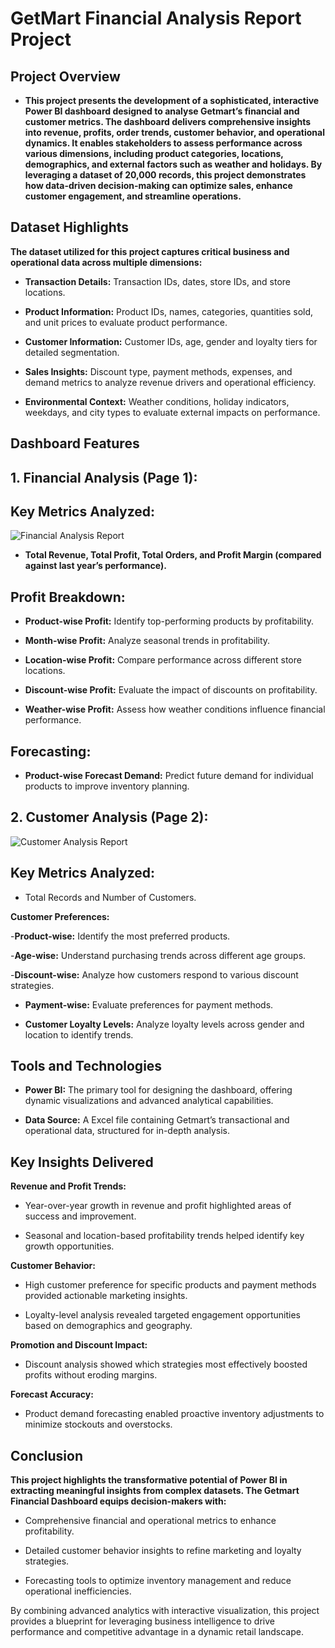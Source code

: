 # GetMart Financial Analysis Report Project

## Project Overview

- **This project presents the development of a sophisticated, interactive Power BI dashboard designed to analyse Getmart’s financial and customer metrics. The dashboard delivers comprehensive insights into revenue, profits, order trends, customer behavior, and operational dynamics. It enables stakeholders to assess performance across various dimensions, including product categories, locations, demographics, and external factors such as weather and holidays. By leveraging a dataset of 20,000 records, this project demonstrates how data-driven decision-making can optimize sales, enhance customer engagement, and streamline operations.**

## Dataset Highlights

**The dataset utilized for this project captures critical business and operational data across multiple dimensions:**

- **Transaction Details:** Transaction IDs, dates, store IDs, and store locations.

- **Product Information:** Product IDs, names, categories, quantities sold, and unit prices to evaluate product performance.

- **Customer Information:** Customer IDs, age, gender and loyalty tiers for detailed segmentation.

- **Sales Insights:** Discount type, payment methods, expenses, and demand metrics to analyze revenue drivers and operational efficiency.

- **Environmental Context:** Weather conditions, holiday indicators, weekdays, and city types to evaluate external impacts on performance.

## Dashboard Features

## 1. Financial Analysis (Page 1):

## Key Metrics Analyzed:

![Financial Analysis Report](https://github.com/user-attachments/assets/213c75aa-2338-43be-8582-0cd1bd1bfcdc)


- **Total Revenue, Total Profit, Total Orders, and Profit Margin (compared against last year’s performance).**

## Profit Breakdown:

- **Product-wise Profit:** Identify top-performing products by profitability.

- **Month-wise Profit:** Analyze seasonal trends in profitability.

- **Location-wise Profit:** Compare performance across different store locations.

- **Discount-wise Profit:** Evaluate the impact of discounts on profitability.

- **Weather-wise Profit:** Assess how weather conditions influence financial performance.

## Forecasting:

- **Product-wise Forecast Demand:** Predict future demand for individual products to improve inventory planning.

## 2. Customer Analysis (Page 2):

![Customer Analysis Report](https://github.com/user-attachments/assets/769a3653-cfb4-4dbf-9a4c-0d22e6203331)


## Key Metrics Analyzed:

- Total Records and Number of Customers.

**Customer Preferences:**

-**Product-wise:** Identify the most preferred products.

-**Age-wise:** Understand purchasing trends across different age groups.

-**Discount-wise:** Analyze how customers respond to various discount strategies.

- **Payment-wise:** Evaluate preferences for payment methods.

- **Customer Loyalty Levels:** Analyze loyalty levels across gender and location to identify trends.

## Tools and Technologies

- **Power BI:** The primary tool for designing the dashboard, offering dynamic visualizations and advanced analytical capabilities.

- **Data Source:** A Excel file containing Getmart’s transactional and operational data, structured for in-depth analysis.

## Key Insights Delivered

**Revenue and Profit Trends:**

- Year-over-year growth in revenue and profit highlighted areas of success and improvement.

- Seasonal and location-based profitability trends helped identify key growth opportunities.

**Customer Behavior:**

- High customer preference for specific products and payment methods provided actionable marketing insights.

- Loyalty-level analysis revealed targeted engagement opportunities based on demographics and geography.

**Promotion and Discount Impact:**

- Discount analysis showed which strategies most effectively boosted profits without eroding margins.

**Forecast Accuracy:**

- Product demand forecasting enabled proactive inventory adjustments to minimize stockouts and overstocks.


## Conclusion

**This project highlights the transformative potential of Power BI in extracting meaningful insights from complex datasets. The Getmart Financial Dashboard equips decision-makers with:**

- Comprehensive financial and operational metrics to enhance profitability.

- Detailed customer behavior insights to refine marketing and loyalty strategies.

- Forecasting tools to optimize inventory management and reduce operational inefficiencies.

By combining advanced analytics with interactive visualization, this project provides a blueprint for leveraging business intelligence to drive performance and competitive advantage in a dynamic retail landscape.

